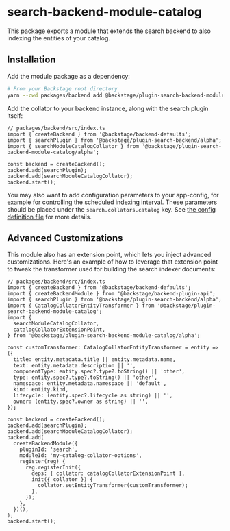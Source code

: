 # search-backend-module-catalog

This package exports a module that extends the search backend to also indexing the entities of your catalog.

## Installation

Add the module package as a dependency:

```bash
# From your Backstage root directory
yarn --cwd packages/backend add @backstage/plugin-search-backend-module-catalog
```

Add the collator to your backend instance, along with the search plugin itself:

```tsx
// packages/backend/src/index.ts
import { createBackend } from '@backstage/backend-defaults';
import { searchPlugin } from '@backstage/plugin-search-backend/alpha';
import { searchModuleCatalogCollator } from '@backstage/plugin-search-backend-module-catalog/alpha';

const backend = createBackend();
backend.add(searchPlugin);
backend.add(searchModuleCatalogCollator);
backend.start();
```

You may also want to add configuration parameters to your app-config, for example for controlling the scheduled indexing interval. These parameters should be placed under the `search.collators.catalog` key. See [the config definition file](https://github.com/backstage/backstage/blob/master/plugins/search-backend-module-catalog/config.d.ts) for more details.

## Advanced Customizations

This module also has an extension point, which lets you inject advanced customizations. Here's an example of how to leverage that extension point to tweak the transformer used for building the search indexer documents:

```tsx
// packages/backend/src/index.ts
import { createBackend } from '@backstage/backend-defaults';
import { createBackendModule } from '@backstage/backend-plugin-api';
import { searchPlugin } from '@backstage/plugin-search-backend/alpha';
import { CatalogCollatorEntityTransformer } from '@backstage/plugin-search-backend-module-catalog';
import {
  searchModuleCatalogCollator,
  catalogCollatorExtensionPoint,
} from '@backstage/plugin-search-backend-module-catalog/alpha';

const customTransformer: CatalogCollatorEntityTransformer = entity => ({
  title: entity.metadata.title || entity.metadata.name,
  text: entity.metadata.description || '',
  componentType: entity.spec?.type?.toString() || 'other',
  type: entity.spec?.type?.toString() || 'other',
  namespace: entity.metadata.namespace || 'default',
  kind: entity.kind,
  lifecycle: (entity.spec?.lifecycle as string) || '',
  owner: (entity.spec?.owner as string) || '',
});

const backend = createBackend();
backend.add(searchPlugin);
backend.add(searchModuleCatalogCollator);
backend.add(
  createBackendModule({
    pluginId: 'search',
    moduleId: 'my-catalog-collator-options',
    register(reg) {
      reg.registerInit({
        deps: { collator: catalogCollatorExtensionPoint },
        init({ collator }) {
          collator.setEntityTransformer(customTransformer);
        },
      });
    },
  })(),
);
backend.start();
```
